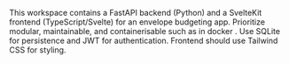 <!-- Use this file to provide workspace-specific custom instructions to Copilot. For more details, visit https://code.visualstudio.com/docs/copilot/copilot-customization#_use-a-githubcopilotinstructionsmd-file -->

This workspace contains a FastAPI backend (Python) and a SvelteKit frontend (TypeScript/Svelte) for an envelope budgeting app. Prioritize modular, maintainable, and containerisable such as in docker . Use SQLite for persistence and JWT for authentication. Frontend should use Tailwind CSS for styling.
